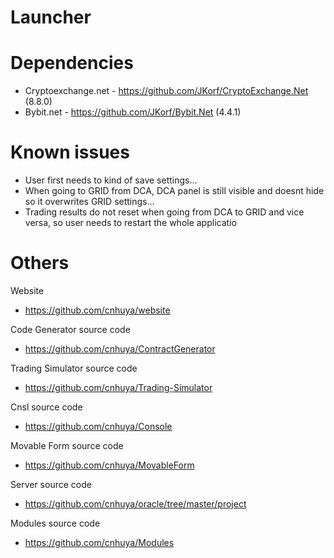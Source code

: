 # Launcher
# Dependencies
- Cryptoexchange.net - https://github.com/JKorf/CryptoExchange.Net (8.8.0)
- Bybit.net - https://github.com/JKorf/Bybit.Net (4.4.1)

# Known issues
- User first needs to kind of save settings...
- When going to GRID from DCA, DCA panel is still visible and doesnt hide so it overwrites GRID settings...
- Trading results do not reset when going from DCA to GRID and vice versa, so user needs to restart the whole applicatio


# Others
Website
- https://github.com/cnhuya/website


Code Generator source code
- https://github.com/cnhuya/ContractGenerator

Trading Simulator source code
- https://github.com/cnhuya/Trading-Simulator

Cnsl source code
- https://github.com/cnhuya/Console


Movable Form source code
- https://github.com/cnhuya/MovableForm

Server source code
- https://github.com/cnhuya/oracle/tree/master/project

Modules source code
- https://github.com/cnhuya/Modules
